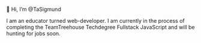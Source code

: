 👋 Hi, I’m @TaSigmund

I am an educator turned web-developer. 
I am currently in the process of completing
the TeamTreehouse Techdegree Fullstack JavaScript
and will be hunting for jobs soon.
